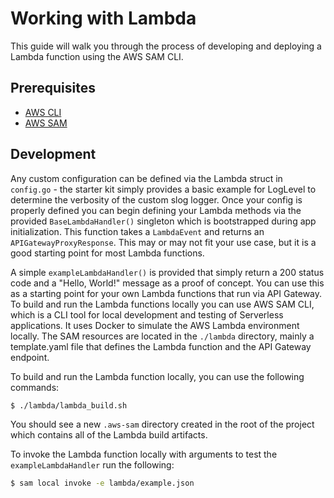 # Working with Lambda

This guide will walk you through the process of developing and deploying a Lambda function using the AWS SAM CLI.

## Prerequisites

- [AWS CLI](https://docs.aws.amazon.com/cli/latest/userguide/install-cliv2.html)
- [AWS SAM](https://docs.aws.amazon.com/serverless-application-model/latest/developerguide/serverless-sam-cli-install.html)

## Development

Any custom configuration can be defined via the Lambda struct in `config.go` - the starter kit simply provides a basic example for LogLevel to determine the verbosity of the custom slog logger. Once your config is properly defined you can begin defining your Lambda methods via the provided `BaseLambdaHandler()` singleton which is bootstrapped during app initialization. This function takes a `LambdaEvent` and returns an `APIGatewayProxyResponse`. This may or may not fit your use case, but it is a good starting point for most Lambda functions. 

A simple `exampleLambdaHandler()` is provided that simply return a 200 status code and a "Hello, World!" message as a proof of concept. You can use this as a starting point for your own Lambda functions that run via API Gateway. To build and run the Lambda functions locally you can use AWS SAM CLI, which is a CLI tool for local development and testing of Serverless applications. It uses Docker to simulate the AWS Lambda environment locally. The SAM resources are located in the `./lambda` directory, mainly a template.yaml file that defines the Lambda function and the API Gateway endpoint.

To build and run the Lambda function locally, you can use the following commands:

```bash
$ ./lambda/lambda_build.sh
```
You should see a new `.aws-sam` directory created in the root of the project which contains all of the Lambda build artifacts.

To invoke the Lambda function locally with arguments to test the `exampleLambdaHandler` run the following:

```bash
$ sam local invoke -e lambda/example.json
```

